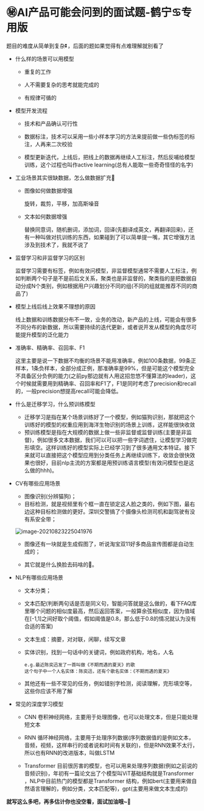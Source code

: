 # :secret:AI产品可能会问到的面试题-鹤宁:cancer:专用版

题目的难度从简单到复杂:arrow_double_down:，后面的题如果觉得有点难理解就别看了



+ 什么样的场景可以用模型

  + 重复的工作

  + 人不需要复杂的思考就能完成的

  + 有规律可循的

    

+ 模型开发流程

  + 技术和产品确认可行性

  + 数据标注，技术可以采用一些小样本学习的方法来提前做一些伪标签的标注，人再来二次校验

  + 模型更新迭代，上线后，把线上的数据再继续人工标注，然后反哺给模型训练，这个过程也叫作active learning(总有人能取一些奇奇怪怪的名字)

    

+ 工业场景其实很缺数据，怎么做数据扩充:construction:

  + 图像如何做数据增强

    旋转，裁剪，平移，加高斯噪音

  + 文本如何数据增强

    替换同意词，随机删词，添加词，回译(先翻译成英文，再翻译回来)，还有一种叫做对抗训练的东西，如果碰到了可以简单提一嘴，其它增强方法涉及到技术了，我就不说了

    

+ 监督学习和非监督学习的区别

  监督学习需要有标签，例如有效问模型，非监督模型通常不需要人工标注，例如判断两个句子是不是前后文关系，聚类也是非监督的，聚类指的是把数据自动分成N个类别，例如根据用户兴趣划分不同的组(不同的组就能推荐不同的商品了)

  

+ 模型上线后线上效果不理想的原因

  线上数据和训练数据分布不一致，业务的改动，新产品的上线，可能会有很多不同分布的新数据，所以需要持续的迭代更新，或者说开发从模型的角度尽可能提升模型的泛化能力

  

+ 准确率、精确率、召回率、F1

  这里主要是说一下数据不均衡的场景不能用准确率，例如100条数据，99条正样本，1条负样本，全部分成正例，那准确率是99%，但是可能这个模型完全不具备区分负例的能力(之前py那边就有人用这招忽悠不懂算法的leader)，这个时候就需要用到精确率、召回率和F1了，F1是同时考虑了precision和recall的，一般precision想提高recall可能会降低。

  

+ 什么是迁移学习，什么预训练模型

  + 迁移学习是指在某个场景训练好了一个模型，例如猫狗识别，那就把这个训练好的模型的权重应用到海洋生物识别的场景上训练，这样能很快收敛
  + 预训练模型是指在大规模的数据上做一些非监督或监督训练(主要是非监督)，例如很多文本数据，我们可以可以把一些字词遮住，让模型学习做完形填空。这样训练好的模型实际上已经学习到了很多通用文本特证。接下来就可以直接把这个模型应用到分类任务上再继续训练下，收敛会很快效果也很好，目前nlp主流的方案都是用预训练语言模型(有效问模型也是这么做的hhh)。

  

+ CV有哪些应用场景

  + 图像识别(分辨猫狗)；
  + 目标检测，就是视频里有个框一直在锁定这人脸之类的，例如下图，最右边这种目标检测做的更好。深圳交警搞了个摄像头检测司机和副驾驶有没有系安全带；

  ![image-20210823225041976](https://imgconvert.csdnimg.cn/aHR0cHM6Ly9hZTAxLmFsaWNkbi5jb20va2YvVVRCOFhaTXF2cFBKWEtKa1NhaFZxNnh5ekZYYTAuanBn)

  + 图像还有一块就是生成假图了，听说淘宝双11好多商品宣传图都是自动生成的；

  + 其它就是什么换脸去码啥的:underage:。

    

+ NLP有哪些应用场景

  + 文本分类；

  + 文本匹配(判断两句话是否是同义句，智能问答就是这么做的，看下FAQ库里哪个问题的相似度最高，然后返回答案，一般算余弦相似度，因为值域在[-1,1]之间好取个阈值，假如阈值是0.8，那么低于0.8的情况就认为没有合适的答案)

  + 文本生成：摘要，对对联，闲聊，续写文章

  + 实体识别，找到一句话中的关键词，例如政府机构，地名，人名

    ```
    e.g.最近陈奕迅发了一首叫做《不期而遇的夏天》的歌
    这个句子中一个人名实体：陈奕迅，还有个歌名实体：《不期而遇的夏天》
    ```

  + 其他还有一些不常见的任务，例如错别字检测，阅读理解，完形填空等，这些你应该不用了解

  

+ 常见的深度学习模型

  + CNN 卷积神经网络，主要用于处理图像，也可以处理文本，但是只能处理短文本

  + RNN 循环神经网络，主要用于处理序列数据(序列数据值的是例如文本，音频，视频，这样串行的或者说和时间有关联的)，但是RNN效果不太行，所以也有RNN的改进版本，叫做LSTM

  + Transformer 目前很厉害的模型，也可以用来处理序列数据(例如之前说的音频识别)，年初有一篇论文出了个模型叫ViT基础结构就是Transformer ，NLP中目前热门的模型都是Transformer 结构，例如bert(主要用来做自然语言理解的，例如分类，文本匹配等)，gpt(主要用来做文本生成的)

    

**就写这么多吧，再多估计你也没空看，面试加油哦~**:beers:
